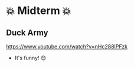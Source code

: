 # :collision: Midterm :collision:

## Duck Army

https://www.youtube.com/watch?v=nHc288IPFzk

* It's funny! :blush:
